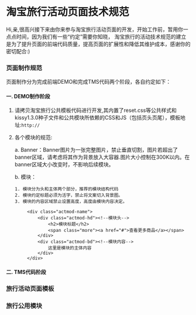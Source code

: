 # 淘宝旅行活动页面技术规范

Hi,亲,很高兴接下来由你来参与淘宝旅行活动页面的开发，开始工作前，暂用你一点点时间，因为我们有一些“约定”需要你知晓，
淘宝旅行的活动技术规范的建立是为了提升页面的前端代码质量，提高页面的扩展性和降低其维护成本，感谢你的密切配合:)

### 页面制作规范
页面制作分为完成前端DEMO和完成TMS代码两个阶段，各自约定如下：

#### 一. DEMO制作阶段

 1. 请拷贝淘宝旅行公共模板代码进行开发,其内置了reset.css等公共样式和kissy1.3.0种子文件和公共模块所依赖的CSS和JS（包括页头页尾），模板地址:`http://`
 
 2. 各个模块的规范:
 
 	a. Banner：Banner图片为一张完整图片，禁止垂直切割，图片若超出了banner区域，请考虑将其作为背景放入大容器.图片大小控制在300K以内。在banner区域大小改变时，不影响后续模块。
 	
 	b. 模块：
 	
 		1. 模块分为头和主体两个部分，推荐的模块结构代码
 	 	2. 模块约定标题必须为活字，禁止将文案切入背景图。
 	 	3. 模块的内容区域禁止设置高度，高度由模块内容决定。
 	
```
		<div class="actmod-name">
			<div class="actmod-hd"><!--模块头-->
				<h2>模块标题</h2>
				<span class="more"><a href="#">查看更多商品</a></span>
			</div>
			<div class="actmod-bd"><!--模块内容-->
				这里是模块的主体内容
			</div>
		</div>
```
 	 	

#### 二. TMS代码阶段

### 旅行活动页面模板

### 旅行公用模块


